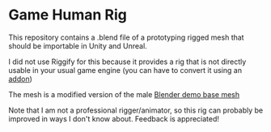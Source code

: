 # Game Human Rig
This repository contains a .blend file of a prototyping rigged mesh that should be importable in Unity and Unreal.

I did not use Riggify for this because it provides a rig that is not directly usable in your usual game engine (you can have to convert it using an [addon](https://github.com/pKrime/Expy-Kit))

The mesh is a modified version of the male [Blender demo base mesh](https://www.blender.org/download/demo-files/)

Note that I am not a professional rigger/animator, so this rig can probably be improved in ways I don't know about. Feedback is appreciated!

